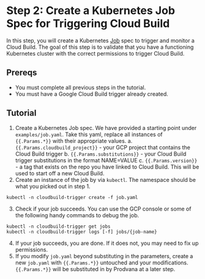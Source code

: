 # Step 2: Create a Kubernetes Job Spec for Triggering Cloud Build

In this step, you will create a Kubernetes [Job](https://kubernetes.io/docs/concepts/workloads/controllers/job/) spec to trigger and monitor a Cloud Build. The goal of this step is to validate that you have a functioning Kubernetes cluster with the correct permissions to trigger Cloud Build.

## Prereqs
- You must complete all previous steps in the tutorial.
- You must have a Google Cloud Build trigger already created.

## Tutorial

1. Create a Kubernetes Job spec. We have provided a starting point under `examples/job.yaml`. Take this yaml, replace all instances of `{{.Params.*}}` with their appropriate values.
    a. `{{.Params.cloudbuild_project}}` - your GCP project that contains the Cloud Build trigger
    b. `{{.Params.substitutions}}` - your Cloud Build trigger substitutions in the format NAME=VALUE
    c. `{{.Params.version}}` - a tag that exists on the repo you have linked to Cloud Build. This will be used to start off a new Cloud Build.
2. Create an instance of the job by via `kubectl`. The namespace should be what you picked out in step 1.
```
kubectl -n cloudbuild-trigger create -f job.yaml
```
3. Check if your job succeeds. You can use the GCP console or some of the following handy commands to debug the job.
```
kubectl -n cloudbuild-trigger get jobs
kubectl -n cloudbuild-trigger logs [-f] jobs/{job-name}
```
4. If your job succeeds, you are done. If it does not, you may need to fix up permissions.
5. If you modify `job.yaml` beyond substituting in the parameters, create a new `job.yaml` with `{{.Params.*}}` untouched and your modifications. `{{.Params.*}}` will be substituted in by Prodvana at a later step.